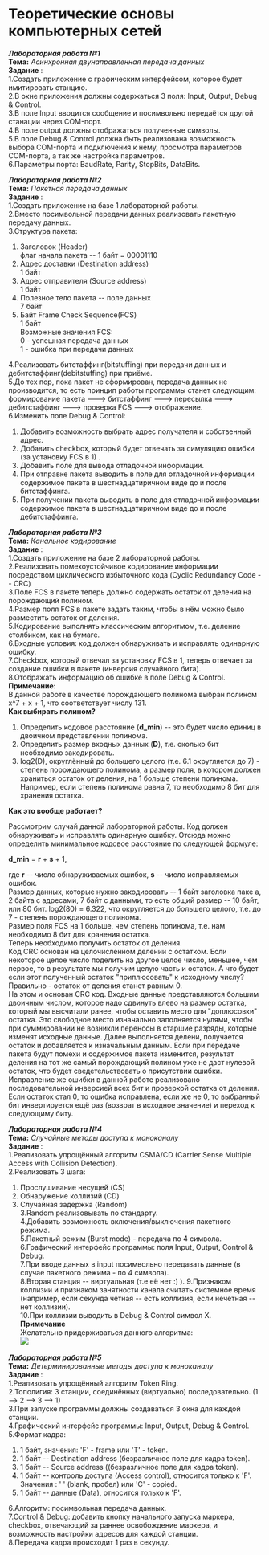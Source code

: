 # Теоретические основы компьютерных сетей  


 ***Лабораторная работа №1***  
**Тема:** *Асинхронная двунаправленная передача данных*  
**Задание** :  
1.Создать приложение с графическим интерфейсом, которое будет имитировать станцию.  
2.В окне приложения должны содержаться 3 поля: Input, Output, Debug & Control.  
3.В поле Input вводится сообщение и посимвольно передаётся другой станации через COM-порт.  
4.В поле output должны отображаться полученные символы.  
5.В поле Debug & Control должна быть реализована возможность выбора COM-порта и подключения к нему, просмотра параметров COM-порта, а так же настройка параметров.  
6.Параметры порта: BaudRate, Parity, StopBits, DataBits.  

 ***Лабораторная работа №2***  
**Тема:** *Пакетная передача данных*  
**Задание** :  
1.Создать приложение на базе 1 лабораторной работы.  
2.Вместо посимвольной передачи данных реализовать пакетную передачу данных.  
3.Структура пакета:  
 1) Заголовок (Header)  
  флаг начала пакета -- 1 байт = 00001110  
 2) Адрес доставки (Destination address)  
 1 байт  
 3) Адрес отправителя (Source address)  
 1 байт  
 4) Полезное тело пакета -- поле данных  
 7 байт  
 5) Байт Frame Check Sequence(FCS)  
 1 байт  
 Возможные значения FCS:   
 0 - успешная передача данных  
 1 - ошибка при передачи данных  
 
4.Реализовать битстаффинг(bitstuffing) при передачи данных  и дебитстаффинг(debitstuffing) при приёме.  
5.До тех пор, пока пакет не сформирован, передача данных не производится, то есть принцип работы программы станет следующим:  
 формирование пакета ---> битстаффинг ---> пересылка ---> дебитстаффинг ---> проверка FCS ---> отображение.  
6.Изменить поле Debug & Control:  
 1) Добавить возможность выбрать адрес получателя и собственный адрес.  
 2) Добавить checkbox, который будет отвечать за симуляцию ошибки (за установку FCS в 1) .  
 3) Добавить поле для вывода отладочной информации.  
 4) При отправке пакета выводить в поле для отладочной информации содержимое пакета в шестнадцатиричном виде до и после битстаффинга.  
 5) При получении пакета выводить в поле для отладочной информации содержимое пакета в шестнадцатиричном виде до и после дебитстаффинга.  
 
  ***Лабораторная работа №3***  
**Тема:** *Канальное кодирование*  
**Задание** :  
1.Создать приложение на базе 2 лабораторной работы.  
2.Реализовать помехоустойчивое кодирование информации посредством циклического избыточного кода (Cyclic Redundancy Code -- CRC)  
3.Поле FCS в пакете теперь должно содержать остаток от деления на порождающий полином.  
4.Размер поля FCS в пакете задать таким, чтобы в нём можно было разместить остаток от деления.  
5.Кодирование выполнять классическим алгоритмом, т.е. деление столбиком, как на бумаге.  
6.Входные условия: код должен обнаруживать и исправлять одинарную ошибку.  
7.Checkbox, который отвечал за установку FCS в 1, теперь отвечает за создание ошибки в пакете (инверсия случайного бита).  
8.Отображать информацию об ошибке в поле Debug & Control.  
**Примечание:**  
В данной работе в качестве порождающего полинома выбран полином x^7 + x + 1, что соответствует числу 131.  
 **Как выбирать полином?**  
 
 1) Определить кодовое расстояние (**d_min**) -- это будет число единиц в двоичном представлении полинома.  
 2) Определить размер входных данных (**D**), т.е. сколько бит необходимо закодировать.  
 3) log2(D), округлённый до большего целого (т.е. 6.1 округляется до 7) - степень порождающего полинома, а размер поля, в котором должен храниться остаток от деления, на 1 больше степени полинома. Например, если степень полинома равна 7, то необходимо 8 бит для хранения остатка.  
 
 **Как это вообще работает?**  
 
 Рассмотрим случай данной лабораторной работы. Код должен обнаруживать и исправлять одинарную ошибку. Отсюда можно определить минимальное кодовое расстояние по следующей формуле:  
 
 **d_min** = **r** + **s** + 1,  
 
где **r** -- число обнаруживаемых ошибок, **s** -- число исправляемых ошибок.  
Размер данных, которые нужно закодировать -- 1 байт заголовка паке а, 2 байта с адресами, 7 байт с данными, то есть общий размер -- 10 байт, или 80 бит. log2(80) = 6.322, что округляется до большего целого, т.е. до 7 - степень порождающего полинома.  
Размер поля FCS на 1 больше, чем степень полинома, т.е. нам необходимо 8 бит для хранения остатка.  
Теперь необходимо получить остаток от деления.  
Код CRC основан на целочисленном делении с остатком. Если некоторое целое число поделить на другое целое число, меньшее, чем первое, то в результате мы получим целую часть и остаток. А что будет если этот полученный остаток "приплюсовать" к исходному числу? Правильно - остаток от деления станет равным 0.   
На этом и основан CRC код. Входные данные представляются большим двоичным числом, которое надо сдвинуть влево на размер остатка, который мы высчитали ранее, чтобы оставить место для "доплюсовки" остатка. Это свободное место изначально заполняется нулями, чтобы при суммировании не возникли переносы в старшие разряды, которые изменят исходные данные. Далее выполняется делени, получается остаток и добавляется к изначальным данным. Если при передаче пакета будут помехи и содержимое пакета изменится, результат деления на тот же самый порождающий полином уже не даст нулевой остаток, что будет сведетельствовать о присутствии ошибки.  
Исправление же ошибки в данной работе реализовано последовательной инверсией всех бит и проверкой остатка от деления. Если остаток стал 0, то ошибка исправлена, если же не 0, то выбранный бит инвертируется ещё раз (возврат в исходное значение) и переход к следующиму биту.  


 ***Лабораторная работа №4***  
**Тема:** *Случайные методы доступа к моноканалу*  
**Задание** :  
1.Реализовать упрощённый алгоритм CSMA/CD (Carrier Sense Multiple Access with Collision Detection).  
2.Реализовать 3 шага:  
1) Прослушивание несущей (CS)  
2) Обнаружение коллизий (CD)  
3) Случайная задержка (Random)  
3.Random реализовывать по стандарту.  
4.Добавить возможность включения/выключения пакетного режима.  
5.Пакетный режим (Burst mode) - передача по 4 символа.  
6.Графический интерфейс программы: поля Input, Output, Control & Debug.  
7.При вводе данных в input посимвольно передавать данные (в случае пакетного режима - по 4 символа).  
8.Вторая станция -- виртуальная (т.е её нет :) ).
9.Признаком коллизии и признаком занятности канала считать системное время (например, если секунда чётная -- есть коллизия, если нечётная -- нет коллизии).  
10.При коллизии выводить в Debug & Control символ X.  
**Примечание**  
Желательно придерживаться данного алгоритма:  
![](./TFCN_Lab4/CSMA_CD_Algorithm.png)  

 ***Лабораторная работа №5***  
**Тема:** *Детерминированные методы доступа к моноканалу*  
**Задание** :  
1.Реализовать упрощённый алгоритм Token Ring.  
2.Тополигия: 3 станции, соединённых (виртуально) последовательно. (1 --> 2 --> 3 --> 1)  
3.При запуске программы должны создаваться 3 окна для каждой станции.  
4.Графический интерфейс программы: Input, Output, Debug & Control.  
5.Формат кадра:  
1) 1 байт, значения: 'F' - frame или 'T' - token.  
2) 1 байт -- Destination address (безразличное поле для кадра token).  
3) 1 байт -- Source address ((безразличное поле для кадра token).  
4) 1 байт -- контроль доступа (Access control), относится только к 'F'.  Значения : ' ' (blank, пробел) или 'C' - copied.  
5) 1 байт -- данные (Data), относится только к 'F'.  

6.Алгоритм: посимвольная передача данных.  
7.Control & Debug: добавить кнопку начального запуска маркера, checkbox, отвечающий за раннее освобождение маркера, и возможность настройки адресов для каждой станции.  
8.Передача кадра происходит 1 раз в секунду.  
